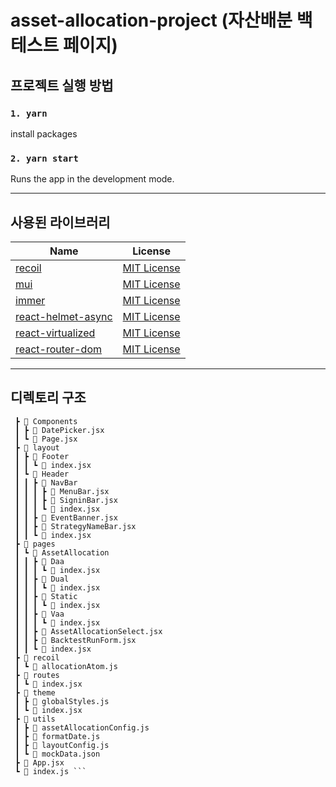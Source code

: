 # asset-allocation-project (자산배분 백테스트 페이지)

## 프로젝트 실행 방법


### `1. yarn`
install packages

### `2. yarn start`
Runs the app in the development mode.

-----------------------------------------------------------------------------
## 사용된 라이브러리
| Name | License |
|---|---|
| [recoil](https://github.com/facebookexperimental/Recoil) | [MIT License](http://opensource.org/licenses/MIT) |
| [mui](https://github.com/mui/material-ui) | [MIT License](http://opensource.org/licenses/MIT) |
| [immer](https://github.com/immerjs/immer) | [MIT License](http://opensource.org/licenses/MIT) |
| [react-helmet-async](https://github.com/staylor/react-helmet-async) | [MIT License](http://opensource.org/licenses/MIT) |
| [react-virtualized](https://github.com/bvaughn/react-virtualized) | [MIT License](http://opensource.org/licenses/MIT) |
| [react-router-dom](https://github.com/remix-run/react-router) | [MIT License](http://opensource.org/licenses/MIT) |

-----------------------------------------------------------------------------
## 디렉토리 구조
```📦 src
 ┣ 📂 Components
 ┃ ┣ 📜 DatePicker.jsx
 ┃ ┗ 📜 Page.jsx
 ┣ 📂 layout
 ┃ ┣ 📂 Footer
 ┃ ┃ ┗ 📜 index.jsx
 ┃ ┗ 📂 Header
 ┃ ┃ ┣ 📂 NavBar
 ┃ ┃ ┃ ┣ 📜 MenuBar.jsx
 ┃ ┃ ┃ ┣ 📜 SigninBar.jsx
 ┃ ┃ ┃ ┗ 📜 index.jsx
 ┃ ┃ ┣ 📜 EventBanner.jsx
 ┃ ┃ ┣ 📜 StrategyNameBar.jsx
 ┃ ┃ ┗ 📜 index.jsx
 ┣ 📂 pages
 ┃ ┗ 📂 AssetAllocation
 ┃ ┃ ┣ 📂 Daa
 ┃ ┃ ┃ ┗ 📜 index.jsx
 ┃ ┃ ┣ 📂 Dual
 ┃ ┃ ┃ ┗ 📜 index.jsx
 ┃ ┃ ┣ 📂 Static
 ┃ ┃ ┃ ┗ 📜 index.jsx
 ┃ ┃ ┣ 📂 Vaa
 ┃ ┃ ┃ ┗ 📜 index.jsx
 ┃ ┃ ┣ 📜 AssetAllocationSelect.jsx
 ┃ ┃ ┣ 📜 BacktestRunForm.jsx
 ┃ ┃ ┗ 📜 index.jsx
 ┣ 📂 recoil
 ┃ ┗ 📜 allocationAtom.js
 ┣ 📂 routes
 ┃ ┗ 📜 index.jsx
 ┣ 📂 theme
 ┃ ┣ 📜 globalStyles.js
 ┃ ┗ 📜 index.jsx
 ┣ 📂 utils
 ┃ ┣ 📜 assetAllocationConfig.js
 ┃ ┣ 📜 formatDate.js
 ┃ ┣ 📜 layoutConfig.js
 ┃ ┗ 📜 mockData.json
 ┣ 📜 App.jsx
 ┗ 📜 index.js ```